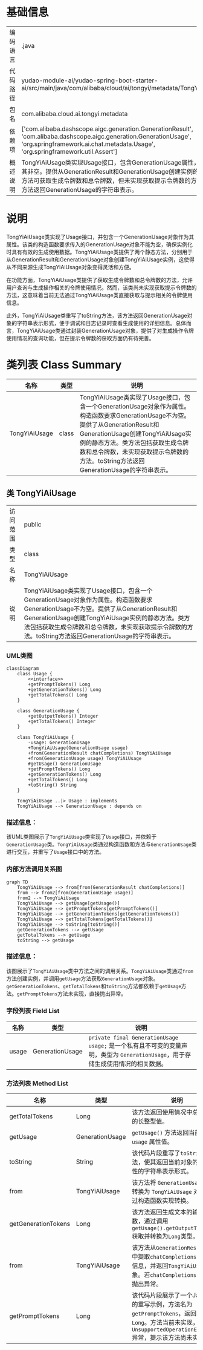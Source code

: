 # 基础信息

|      |      |
|------|------|
| 编码语言 | .java |
| 代码路径 | yudao-module-ai/yudao-spring-boot-starter-ai/src/main/java/com/alibaba/cloud/ai/tongyi/metadata/TongYiAiUsage.java |
| 包名 | com.alibaba.cloud.ai.tongyi.metadata |
| 依赖项 | ['com.alibaba.dashscope.aigc.generation.GenerationResult', 'com.alibaba.dashscope.aigc.generation.GenerationUsage', 'org.springframework.ai.chat.metadata.Usage', 'org.springframework.util.Assert'] |
| 概述说明 | TongYiAiUsage类实现Usage接口，包含GenerationUsage属性，构造函数要求其非空。提供从GenerationResult和GenerationUsage创建实例的静态方法。类方法可获取生成令牌数和总令牌数，但未实现获取提示令牌数的方法。toString方法返回GenerationUsage的字符串表示。 |

# 说明

TongYiAiUsage类实现了Usage接口，并包含一个GenerationUsage对象作为其属性。该类的构造函数要求传入的GenerationUsage对象不能为空，确保实例化时具有有效的生成使用数据。TongYiAiUsage类提供了两个静态方法，分别用于从GenerationResult和GenerationUsage对象创建TongYiAiUsage实例，这使得从不同来源生成TongYiAiUsage对象变得灵活和方便。

在功能方面，TongYiAiUsage类提供了获取生成令牌数和总令牌数的方法，允许用户查询与生成操作相关的令牌使用情况。然而，该类尚未实现获取提示令牌数的方法，这意味着当前无法通过TongYiAiUsage类直接获取与提示相关的令牌使用信息。

此外，TongYiAiUsage类重写了toString方法，该方法返回GenerationUsage对象的字符串表示形式，便于调试和日志记录时查看生成使用的详细信息。总体而言，TongYiAiUsage类通过封装GenerationUsage对象，提供了对生成操作令牌使用情况的查询功能，但在提示令牌数的获取方面仍有待完善。

# 类列表 Class Summary

| 名称   | 类型  | 说明 |
|-------|------|-------------|
| TongYiAiUsage | class | TongYiAiUsage类实现了Usage接口，包含一个GenerationUsage对象作为属性。构造函数要求GenerationUsage不为空。提供了从GenerationResult和GenerationUsage创建TongYiAiUsage实例的静态方法。类方法包括获取生成令牌数和总令牌数，未实现获取提示令牌数的方法。toString方法返回GenerationUsage的字符串表示。 |



## 类 TongYiAiUsage

|      |      |
|------|------|
| 访问范围 | public |
| 类型 | class |
| 名称 | TongYiAiUsage |
| 说明 | TongYiAiUsage类实现了Usage接口，包含一个GenerationUsage对象作为属性。构造函数要求GenerationUsage不为空。提供了从GenerationResult和GenerationUsage创建TongYiAiUsage实例的静态方法。类方法包括获取生成令牌数和总令牌数，未实现获取提示令牌数的方法。toString方法返回GenerationUsage的字符串表示。 |


### UML类图

```mermaid
classDiagram
    class Usage {
        <<interface>>
        +getPromptTokens() Long
        +getGenerationTokens() Long
        +getTotalTokens() Long
    }

    class GenerationUsage {
        +getOutputTokens() Integer
        +getTotalTokens() Integer
    }

    class TongYiAiUsage {
        -usage: GenerationUsage
        +TongYiAiUsage(GenerationUsage usage)
        +from(GenerationResult chatCompletions) TongYiAiUsage
        +from(GenerationUsage usage) TongYiAiUsage
        #getUsage() GenerationUsage
        +getPromptTokens() Long
        +getGenerationTokens() Long
        +getTotalTokens() Long
        +toString() String
    }

    TongYiAiUsage ..|> Usage : implements
    TongYiAiUsage --> GenerationUsage : depends on
```

### 描述信息：
该UML类图展示了`TongYiAiUsage`类实现了`Usage`接口，并依赖于`GenerationUsage`类。`TongYiAiUsage`类通过构造函数和方法与`GenerationUsage`类进行交互，并重写了`Usage`接口中的方法。


### 内部方法调用关系图

```mermaid
graph TD
    TongYiAiUsage --> from[from(GenerationResult chatCompletions)]
    from --> from2[from(GenerationUsage usage)]
    from2 --> TongYiAiUsage
    TongYiAiUsage --> getUsage[getUsage()]
    TongYiAiUsage --> getPromptTokens[getPromptTokens()]
    TongYiAiUsage --> getGenerationTokens[getGenerationTokens()]
    TongYiAiUsage --> getTotalTokens[getTotalTokens()]
    TongYiAiUsage --> toString[toString()]
    getGenerationTokens --> getUsage
    getTotalTokens --> getUsage
    toString --> getUsage
```

### 描述信息：
该图展示了`TongYiAiUsage`类中方法之间的调用关系。`TongYiAiUsage`类通过`from`方法创建实例，并调用`getUsage`方法获取`GenerationUsage`对象。`getGenerationTokens`、`getTotalTokens`和`toString`方法都依赖于`getUsage`方法。`getPromptTokens`方法未实现，直接抛出异常。

### 字段列表 Field List

| 名称  | 类型  | 说明 |
|-------|-------|------|
| usage | GenerationUsage | `private final GenerationUsage usage;` 是一个私有且不可变的变量声明，类型为 `GenerationUsage`，用于存储生成使用情况的相关数据。 |

### 方法列表 Method List

| 名称  | 类型  | 说明 |
|-------|-------|------|
| getTotalTokens | Long | 该方法返回使用情况中总令牌数的长整型值。 |
| getUsage | GenerationUsage | `getUsage()` 方法返回当前对象的 `usage` 属性值。 |
| toString | String | 该代码片段重写了`toString`方法，使其返回当前对象的`usage`属性的字符串表示形式。 |
| from | TongYiAiUsage | 该方法将 `GenerationUsage` 对象转换为 `TongYiAiUsage` 对象，通过构造函数实现转换。 |
| getGenerationTokens | Long | 该方法返回生成文本的输出标记数，通过调用`getUsage().getOutputTokens()`获取并转换为`Long`类型。 |
| from | TongYiAiUsage | 该方法从`GenerationResult`对象中提取`chatCompletions`的`Usage`信息，并返回`TongYiAiUsage`对象。若`chatCompletions`为空，则抛出异常。 |
| getPromptTokens | Long | 该代码片段展示了一个Java方法的重写示例，方法名为`getPromptTokens`，返回类型为`Long`。方法当前未实现，抛出了`UnsupportedOperationException`异常，提示该方法尚未实现。 |




